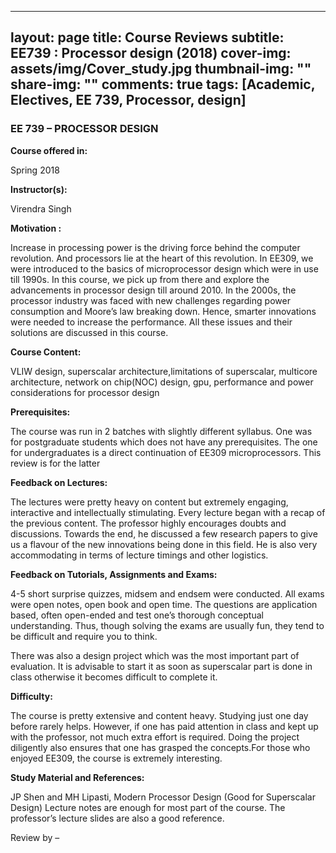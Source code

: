  ---
layout: page
title: Course Reviews
subtitle: EE739 : Processor design (2018)
cover-img: assets/img/Cover_study.jpg
thumbnail-img: ""
share-img: ""
comments: true
tags: [Academic, Electives, EE 739, Processor, design]
---



### EE 739 – PROCESSOR DESIGN



**Course offered in:**


Spring 2018



**Instructor(s):**


Virendra Singh

**Motivation :**

Increase in processing power is the driving force behind the computer revolution. And processors lie at the heart of this revolution. In EE309, we were introduced to the basics of microprocessor design which were in use till 1990s. In this course, we pick up from there and explore the advancements in processor design till around 2010. In the 2000s, the processor industry was faced with new challenges regarding power consumption and Moore’s law breaking down. Hence, smarter innovations were needed to increase the performance. All these issues and their solutions are discussed in this course.

**Course Content:**


VLIW design, superscalar architecture,limitations of superscalar, multicore architecture, network on chip(NOC) design, gpu, performance and power considerations for processor design



**Prerequisites:**

The course was run in 2 batches with slightly different syllabus. One was for postgraduate students which does not have any prerequisites. The one for undergraduates is a direct continuation of EE309 microprocessors. This review is for the latter




**Feedback on Lectures:**


The lectures were pretty heavy on content but extremely engaging, interactive and intellectually stimulating. Every lecture began with a recap of the previous content. The professor highly encourages doubts and discussions. Towards the end, he discussed a few research papers to give us a flavour of the new innovations being done in this field. He is also very accommodating in terms of lecture timings and other logistics.



**Feedback on Tutorials, Assignments and Exams:**


4-5 short surprise quizzes, midsem and endsem were conducted. All exams were open notes, open book and open time. The questions are application based, often open-ended and test one’s thorough conceptual understanding. Thus, though solving the exams are usually fun, they tend to be difficult and require you to think.

There was also a design project which was the most important part of evaluation. It is advisable to start it as soon as superscalar part is done in class otherwise it becomes difficult to complete it.



**Difficulty:**

The course is pretty extensive and content heavy. Studying just one day before rarely helps. However, if one has paid attention in class and kept up with the professor, not much extra effort is required. Doing the project diligently also ensures that one has grasped the concepts.For those who enjoyed EE309, the course is extremely interesting.






**Study Material and References:**


JP Shen and MH Lipasti, Modern Processor Design (Good for Superscalar Design)
Lecture notes are enough for most part of the course. The professor’s lecture slides are also a good reference.









Review by – 
